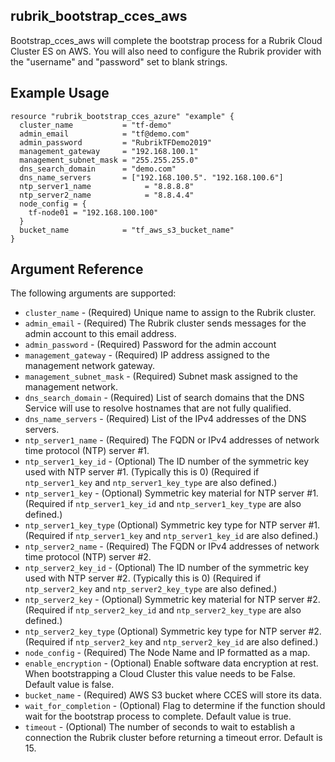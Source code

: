 ## rubrik_bootstrap_cces_aws

Bootstrap_cces_aws will complete the bootstrap process for a Rubrik Cloud Cluster ES on AWS. You will also need to configure the Rubrik provider with the "username" and "password" set to blank strings.

## Example Usage

```hcl
resource "rubrik_bootstrap_cces_azure" "example" {
  cluster_name           = "tf-demo"
  admin_email            = "tf@demo.com"
  admin_password         = "RubrikTFDemo2019"
  management_gateway     = "192.168.100.1"
  management_subnet_mask = "255.255.255.0"
  dns_search_domain      = "demo.com"
  dns_name_servers       = ["192.168.100.5". "192.168.100.6"]            
  ntp_server1_name            = "8.8.8.8"
  ntp_server2_name            = "8.8.4.4"
  node_config = {
    tf-node01 = "192.168.100.100"
  }
  bucket_name            = "tf_aws_s3_bucket_name"
}
```

## Argument Reference

The following arguments are supported:

* `cluster_name` - (Required) Unique name to assign to the Rubrik cluster.
* `admin_email` - (Required) The Rubrik cluster sends messages for the admin account to this email address.
* `admin_password` - (Required) Password for the admin account
* `management_gateway` - (Required) IP address assigned to the management network gateway.
* `management_subnet_mask` - (Required) Subnet mask assigned to the management network.
* `dns_search_domain` - (Required) List of search domains that the DNS Service will use to resolve hostnames that are not fully qualified.
* `dns_name_servers` - (Required) List of the IPv4 addresses of the DNS servers.
* `ntp_server1_name` - (Required) The FQDN or IPv4 addresses of network time protocol (NTP) server #1.
* `ntp_server1_key_id` - (Optional) The ID number of the symmetric key used with NTP server #1. (Typically this is 0) (Required if `ntp_server1_key` and `ntp_server1_key_type` are also defined.)
* `ntp_server1_key` - (Optional) Symmetric key material for NTP server #1. (Required if `ntp_server1_key_id` and `ntp_server1_key_type` are also defined.) 
* `ntp_server1_key_type` (Optional) Symmetric key type for NTP server #1. (Required if `ntp_server1_key` and `ntp_server1_key_id` are also defined.)
* `ntp_server2_name` - (Required) The FQDN or IPv4 addresses of network time protocol (NTP) server #2.
* `ntp_server2_key_id` - (Optional) The ID number of the symmetric key used with NTP server #2. (Typically this is 0) (Required if `ntp_server2_key` and `ntp_server2_key_type` are also defined.)
* `ntp_server2_key` - (Optional) Symmetric key material for NTP server #2. (Required if `ntp_server2_key_id` and `ntp_server2_key_type` are also defined.) 
* `ntp_server2_key_type` (Optional) Symmetric key type for NTP server #2. (Required if `ntp_server2_key` and `ntp_server2_key_id` are also defined.)
* `node_config` - (Required) The Node Name and IP formatted as a map.
* `enable_encryption` - (Optional) Enable software data encryption at rest. When bootstrapping a Cloud Cluster this value needs to be False. Default value is false.
* `bucket_name` - (Required) AWS S3 bucket where CCES will store its data.
* `wait_for_completion` - (Optional) Flag to determine if the function should wait for the bootstrap process to complete. Default value is true.
* `timeout` - (Optional) The number of seconds to wait to establish a connection the Rubrik cluster before returning a timeout error. Default is 15.
